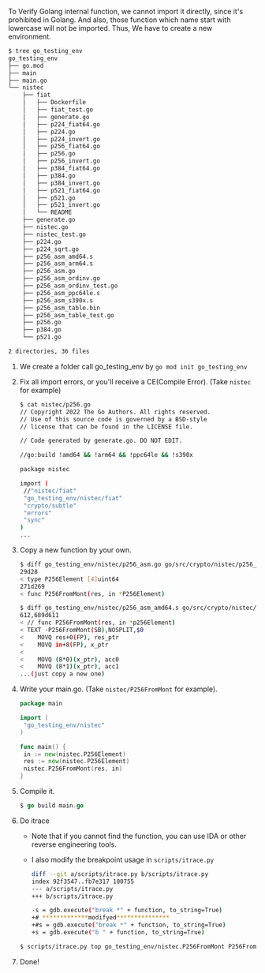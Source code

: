To Verify Golang internal function, we cannot import it directly, since it's prohibited in Golang. And also, those function which name start with lowercase will not be imported. Thus, We have to create a new environment.

```sh
$ tree go_testing_env 
go_testing_env
├── go.mod
├── main
├── main.go
└── nistec
    ├── fiat
    │   ├── Dockerfile
    │   ├── fiat_test.go
    │   ├── generate.go
    │   ├── p224_fiat64.go
    │   ├── p224.go
    │   ├── p224_invert.go
    │   ├── p256_fiat64.go
    │   ├── p256.go
    │   ├── p256_invert.go
    │   ├── p384_fiat64.go
    │   ├── p384.go
    │   ├── p384_invert.go
    │   ├── p521_fiat64.go
    │   ├── p521.go
    │   ├── p521_invert.go
    │   └── README
    ├── generate.go
    ├── nistec.go
    ├── nistec_test.go
    ├── p224.go
    ├── p224_sqrt.go
    ├── p256_asm_amd64.s
    ├── p256_asm_arm64.s
    ├── p256_asm.go
    ├── p256_asm_ordinv.go
    ├── p256_asm_ordinv_test.go
    ├── p256_asm_ppc64le.s
    ├── p256_asm_s390x.s
    ├── p256_asm_table.bin
    ├── p256_asm_table_test.go
    ├── p256.go
    ├── p384.go
    └── p521.go

2 directories, 36 files
```

1. We create a folder call go_testing_env by `go mod init go_testing_env`

2. Fix all import errors, or you'll receive a CE(Compile Error). (Take `nistec` for example)

   ```sh
   $ cat nistec/p256.go 
   // Copyright 2022 The Go Authors. All rights reserved.
   // Use of this source code is governed by a BSD-style
   // license that can be found in the LICENSE file.
   
   // Code generated by generate.go. DO NOT EDIT.
   
   //go:build !amd64 && !arm64 && !ppc64le && !s390x
   
   package nistec
   
   import (
   	//"nistec/fiat"
   	"go_testing_env/nistec/fiat"
   	"crypto/subtle"
   	"errors"
   	"sync"
   )
   ...
   ```

   

3. Copy a new function by your own.

   ```sh
   $ diff go_testing_env/nistec/p256_asm.go go/src/crypto/nistec/p256_asm.go 
   29d28
   < type P256Element [4]uint64
   271d269
   < func P256FromMont(res, in *P256Element)
   ```

   ```sh
   $ diff go_testing_env/nistec/p256_asm_amd64.s go/src/crypto/nistec/p256_asm_amd64.s 
   612,689d611
   < // func P256FromMont(res, in *p256Element)
   < TEXT ·P256FromMont(SB),NOSPLIT,$0
   < 	MOVQ res+0(FP), res_ptr
   < 	MOVQ in+8(FP), x_ptr
   < 
   < 	MOVQ (8*0)(x_ptr), acc0
   < 	MOVQ (8*1)(x_ptr), acc1
   ...(just copy a new one)
   ```

   

4. Write your main.go. (Take `nistec/P256FromMont` for example).

   ```go
   package main
   
   import (
   	"go_testing_env/nistec"
   )
   
   func main() {
   	in := new(nistec.P256Element)
   	res := new(nistec.P256Element)
   	nistec.P256FromMont(res, in)
   }
   ```

   

5. Compile it.

   ```go
   $ go build main.go
   ```

6. Do itrace

   - Note that if you cannot find the function, you can use IDA or other reverse engineering tools.

   - I also modify the breakpoint usage in `scripts/itrace.py` 

     ```sh
     diff --git a/scripts/itrace.py b/scripts/itrace.py
     index 92f3547..fb7e317 100755
     --- a/scripts/itrace.py
     +++ b/scripts/itrace.py
     
     -s = gdb.execute("break *" + function, to_string=True)
     +# *************modifyed***************
     +#s = gdb.execute("break *" + function, to_string=True)
     +s = gdb.execute("b " + function, to_string=True)
     ```

     

   ```sh
   $ scripts/itrace.py top go_testing_env/nistec.P256FromMont P256FromMont.gas
   ```

   

7. Done!
